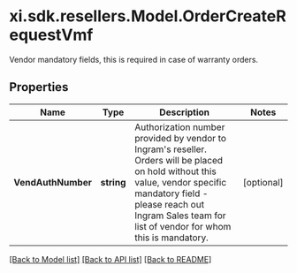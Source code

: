 # xi.sdk.resellers.Model.OrderCreateRequestVmf
Vendor mandatory fields, this is required in case of warranty orders.

## Properties

Name | Type | Description | Notes
------------ | ------------- | ------------- | -------------
**VendAuthNumber** | **string** | Authorization number provided by vendor to Ingram&#39;s reseller. Orders will be placed on hold without this value, vendor specific mandatory field - please reach out Ingram Sales team for list of vendor for whom this is mandatory. | [optional] 

[[Back to Model list]](../README.md#documentation-for-models) [[Back to API list]](../README.md#documentation-for-api-endpoints) [[Back to README]](../README.md)

